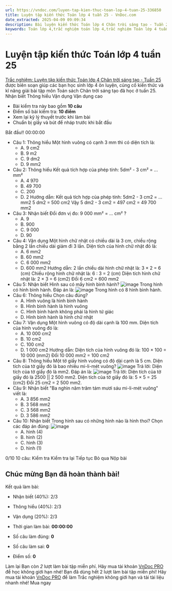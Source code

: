 ```yaml
---
url: https://vndoc.com/luyen-tap-kien-thuc-toan-lop-4-tuan-25-336850
title: Luyện tập kiến thức Toán lớp 4 tuần 25 - VnDoc.com
date_extracted: 2025-04-09 09:09:34
description: Bài luyện kiến thức Toán lớp 4 Chân trời sáng tạo - Tuần 23 giúp các em ôn tập kiến thức và luyện giải các dạng bài tập đã học trong tuần 25.
keywords: Toán lớp 4,trắc nghiệm toán lớp 4,trắc nghiệm Toán lớp 4 tuần 25 bài tập toán lớp 4,bài tập cuối tuần toán lớp 4,bài tập cuối tuần toán 4 sách Chân trời,bài tập cuối tuần môn Toán lớp 4 Chân trời tuần 25,bài tập tuần 25 môn toán lớp 4 Chân trời,đề kiểm tra cuối tuần 25 môn toán lớp 4 Chân trời sáng tạo,bài tập cuối tuần toán 4 Chân trời tuần 25,trắc nghiệm toán 4 tuần 25,trắc nghiệm Toán 4 tuần 25 chân trời sáng tạo
---
```


# Luyện tập kiến thức Toán lớp 4 tuần 25
[Trắc nghiệm: Luyện tập kiến thức Toán lớp 4 Chân trời sáng tạo - Tuần 25](<https://vndoc.com/luyen-tap-kien-thuc-toan-lop-4-tuan-25-336850>) được biên soạn giúp các bạn học sinh lớp 4 ôn luyện, củng cố kiến thức và kĩ năng giải bài tập môn Toán sách Chân trời sáng tạo đã học ở tuần 25.
Nhận biết Thông hiểu Vận dụng Vận dụng cao
  * Bài kiểm tra này bao gồm **10 câu**
  * Điểm số bài kiểm tra: **10 điểm**
  * Xem lại kỹ lý thuyết trước khi làm bài
  * Chuẩn bị giấy và bút để nháp trước khi bắt đầu

Bắt đầu\!\!
00:00:00
  * Câu 1:  Thông hiểu
Một hình vuông có cạnh 3 mm thì có diện tích là:
    * A. 9 cm2
    * B. 9 m2
    * C. 9 dm2
    * D. 9 mm2
  * Câu 2:  Thông hiểu
Kết quả tích hợp của phép tính: 5dm² - 3 cm² = ... mm²
    * A. 4 970 
    * B. 49 700 
    * C. 200 
    * D. 2 
Hướng dẫn: 
Kết quả tích hợp của phép tính: 5dm2 \- 3 cm2 = ... mm2
5 dm2 = 500 cm2
Vậy 5 dm2 \- 3 cm2 = 497 cm2 = 49 700 mm2
  * Câu 3:  Nhận biết
Đổi đơn vị đo: 9 000 mm² = ... cm² ?
    * A. 9 
    * B. 900 
    * C. 9 000 
    * D. 90 
  * Câu 4:  Vận dụng
Một hình chữ nhật có chiều dài là 3 cm, chiều rộng bằng 2 lần chiều dài giảm đi 3 lần. Diện tích của hình chữ nhật đó là:
    * A. 6 mm2
    * B. 60 mm2
    * C. 6 000 mm2
    * D. 600 mm2
Hướng dẫn: 
2 lần chiều dài hình chữ nhật là: 3 × 2 = 6 \(cm\)
Chiều rộng hình chữ nhật là: 6 : 3 = 2 \(cm\)
Diện tích hình chữ nhật là: 2 × 3 = 6 \(cm2\)
Đổi 6 cm2 = 600 mm2
  * Câu 5:  Nhận biết
Hình sau có mấy hình bình hành?
![image](https://i.vdoc.vn/data/image/2025/01/23/trac-nghiem-toan-h487.png)
Trong hình có  hình bình hành.
Đáp án là:
![image](/data/image/2025/01/23/trac-nghiem-toan-h487.png)
Trong hình có 8 hình bình hành.
  * Câu 6:  Thông hiểu
Chọn câu đúng?
    * A. Hình vuông là hình bình hành 
    * B. Hình bình hành là hình vuông 
    * C. Hình bình hành không phải là hình tứ giác 
    * D. Hình bình hành là hình chữ nhật 
  * Câu 7:  Vận dụng
Một hình vuông có độ dài cạnh là 100 mm. Diện tích của hình vuông đó là:
    * A. 10 000 cm2
    * B. 10 cm2
    * C. 100 cm2
    * D. 1 000 cm2
Hướng dẫn: 
Diện tích của hình vuông đó là: 100 × 100 = 10 000 \(mm2\)
Đổi 10 000 mm2 = 100 cm2
  * Câu 8:  Thông hiểu
Một tờ giấy hình vuông có độ dài cạnh là 5 cm. Diện tích của tờ giấy đó là bao nhiêu mi-li-mét vuông?
![image](https://i.vdoc.vn/data/image/2024/09/16/11017784.png)
Trả lời: Diện tích của tờ giấy đó là  mm2.
Đáp án là:
![image](/data/image/2024/09/16/11017784.png)
Trả lời: Diện tích của tờ giấy đó là 2500 || 2 500 mm2.
Diện tích của tờ giấy đó là: 5 × 5 = 25 \(cm2\)
Đổi 25 cm2 = 2 500 mm2.
  * Câu 9:  Nhận biết
"Ba nghìn năm trăm tám mươi sáu mi-li-mét vuông" viết là:
    * A. 3 856 mm2
    * B. 3 568 mm2
    * C. 3 568 mm2
    * D. 3 586 mm2
  * Câu 10:  Nhận biết
Trong hình sau có những hình nào là hình thoi? Chọn các đáp án đúng:
![image](https://i.vdoc.vn/data/image/2024/09/04/trac-nghiem-toan-4-h53.png)
    * A. hình \(4\) 
    * B. hình \(2\) 
    * C. hình \(3\) 
    * D. hình \(1\) 

0/10
10 câu:
Kiểm tra Kiểm tra lại Tiếp tục Bỏ qua Nộp bài
## Chúc mừng Bạn đã hoàn thành bài\!
Kết quả làm bài:
  * Nhận biết \(40%\):
2/3
  * Thông hiểu \(40%\):
2/3
  * Vận dụng \(20%\):
2/3

  * Thời gian làm bài:  **00:00:00**
  * Số câu làm đúng: **0**
  * Số câu làm sai: **0**
  * Điểm số: **0**

Làm lại
Bạn còn _2_ lượt làm bài tập miễn phí. Hãy mua tài khoản [VnDoc PRO](</pro>) để học không giới hạn nhé\!  Bạn đã dùng hết 2 lượt làm bài tập miễn phí\! Hãy mua tài khoản [VnDoc PRO](</pro>) để làm Trắc nghiệm không giới hạn và tải tài liệu nhanh nhé\!  Mua ngay
